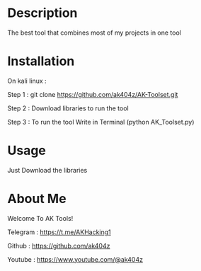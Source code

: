 # Description
The best tool that combines most of my projects in one tool

# Installation

On kali linux :

Step 1 : git clone https://github.com/ak404z/AK-Toolset.git

Step 2 : Download libraries to run the tool

Step 3 : To run the tool Write in Terminal (python AK_Toolset.py)

# Usage
Just Download the libraries

# About Me
Welcome To AK Tools!

Telegram : https://t.me/AKHacking1

Github : https://github.com/ak404z

Youtube : https://www.youtube.com/@ak404z
